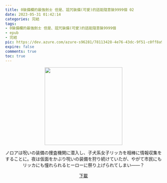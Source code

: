 ```yaml
---
title: 0裝備欄的最強劍士 但是、詛咒裝備(可愛)的話能隨意裝9999個 02
date: 2023-05-31 01:42:14
categories: 完結
tags:
- 0裝備欄的最強劍士 但是、詛咒裝備(可愛)的話能隨意裝9999個
- epub
- 完結
pic: https://dev.azure.com/azure-s96281/78113428-4e76-43dc-9f51-c0ff8a913055/_apis/git/repositories/a379171b-de46-4c10-9b0d-00da23959885/items?path=/Epub%20Cover/0%E8%A3%9D%E5%82%99%E6%AC%84%E7%9A%84%E6%9C%80%E5%BC%B7%E5%8A%8D%E5%A3%AB%20%E4%BD%86%E6%98%AF%E3%80%81%E8%A9%9B%E5%92%92%E8%A3%9D%E5%82%99(%E5%8F%AF%E6%84%9B)%E7%9A%84%E8%A9%B1%E8%83%BD%E9%9A%A8%E6%84%8F%E8%A3%9D9999%E5%80%8B-02.jpg&versionDescriptor%5BversionOptions%5D=0&versionDescriptor%5BversionType%5D=0&versionDescriptor%5Bversion%5D=main&resolveLfs=true&%24format=octetStream&api-version=5.0
expire: false
comments: true
toc: true
---
```


<div style="text-align:center" class="kratos-post-content">

<img width="250px" src="https://dev.azure.com/azure-s96281/78113428-4e76-43dc-9f51-c0ff8a913055/_apis/git/repositories/a379171b-de46-4c10-9b0d-00da23959885/items?path=/Epub%20Cover/0%E8%A3%9D%E5%82%99%E6%AC%84%E7%9A%84%E6%9C%80%E5%BC%B7%E5%8A%8D%E5%A3%AB%20%E4%BD%86%E6%98%AF%E3%80%81%E8%A9%9B%E5%92%92%E8%A3%9D%E5%82%99(%E5%8F%AF%E6%84%9B)%E7%9A%84%E8%A9%B1%E8%83%BD%E9%9A%A8%E6%84%8F%E8%A3%9D9999%E5%80%8B-02.jpg&versionDescriptor%5BversionOptions%5D=0&versionDescriptor%5BversionType%5D=0&versionDescriptor%5Bversion%5D=main&resolveLfs=true&%24format=octetStream&api-version=5.0">

<p>
ノロアは呪いの装備の捜査機関に潜入し、子犬系女子リッカを相棒に情報収集をすることに。夜は仮面をかぶり呪いの装備を狩り続けていたが、やがて市民にもリッカにも憧れられるヒーローに祭り上げられてしまい――？
</p>

<p>
<a href="https://epubdatabase.azurewebsites.net/EBOOKS/EPUB/完結/0裝備欄的最強劍士 但是、詛咒裝備(可愛)的話能隨意裝9999個/0裝備欄的最強劍士 但是、詛咒裝備(可愛)的話能隨意裝9999個 02.epub?download=1">下載</a>
</p>

</div>